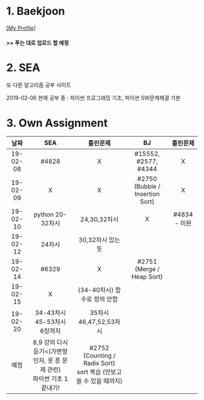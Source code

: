 # 1. Baekjoon 

[[My Profile]](https://www.acmicpc.net/user/riim715)

#### >> 푸는 대로 업로드 할 예정


# 2. SEA

또 다른 알고리즘 공부 사이트 

2019-02-06 현재 공부 중 : 파이썬 프로그래밍 기초, 파이썬 SW문제해결 기본



# 3. Own Assignment

날짜 | SEA | 틀린문제| BJ | 틀린문제
:---:|:---: |:---: |:---:|:---:
19-02-08 | #4828 | X | #15552, #2577, #4344 | X
19-02-09 | X | X | #2750 (Bubble / Insertion Sort) | X
19-02-10 | python 20-32차시 | 24,30,32차시 | X | #4834 - 미완
19-02-12 | 24차시 | 30,32차시 있는 듯 |
19-02-14 | #6329 | X | #2751 (Merge / Heap Sort) |
19-02-15 | X | (34-40차시) 함수로 정의 안함 | 
19-02-20 | 34-43차시 <br> 45-53차시 <br> 6장까지  |35차시 <br> 46,47,52,53차시 | 
예정 | 8,9 강의 다시 듣기<(가변형인자, 못 푼 문제 관련)<br> 파이썬 기초 1 끝내기!  | #2752 (Counting / Radix Sort) <br> sort 복습 (안보고 쓸 수 있을 때까지) 
